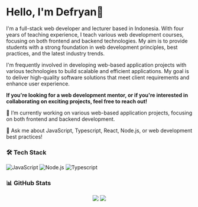 <h1 align="left">Hello, I'm Defryan👋</h1>

<p>
  I'm a full-stack web developer and lecturer based in Indonesia.  With four years of teaching experience, I teach various web development courses, focusing on both frontend and backend technologies. My aim is to provide students with a strong foundation in web development principles, best practices, and the latest industry trends.
  
  I'm frequently involved in developing web-based application projects with various technologies to build scalable and efficient applications. My goal is to deliver high-quality software solutions that meet client requirements and enhance user experience. 

  <b>If you're looking for a web development mentor, or if you're interested in collaborating on exciting projects, feel free to reach out!</b>
</p>

🔭 I’m currently working on various web-based application projects, focusing on both frontend and backend development.

💬 Ask me about JavaScript, Typescript, React, Node.js, or web development best practices!

### 🛠️ Tech Stack
![JavaScript](https://img.shields.io/badge/Javascript-yellow?style=for-the-badge&logo=javascript&logoColor=white)
![Node.js](https://img.shields.io/badge/-Node.js-black?style=flat-square&logo=node.js)
![Typescript](https://img.shields.io/badge/TypeScript-3178C6?style=for-the-badge&logo=typescript&logoColor=white)
### 📊 GitHub Stats
<p align="center">
  <img src="https://github-readme-stats.vercel.app/api?username=masdefry&show_icons=true&theme=tokyonight" />
  <img src="https://github-readme-stats.vercel.app/api/top-langs/?username=masdefry&layout=compact&theme=tokyonight" />
</p>
